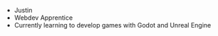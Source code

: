 - Justin
- Webdev Apprentice
- Currently learning to develop games with Godot and Unreal Engine
<!---
JustnB01/JustnB01 is a ✨ special ✨ repository because its `README.md` (this file) appears on your GitHub profile.
You can click the Preview link to take a look at your changes.
--->
